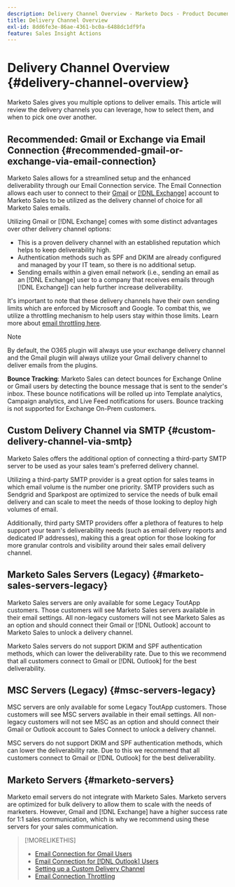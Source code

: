 ```yaml
---
description: Delivery Channel Overview - Marketo Docs - Product Documentation
title: Delivery Channel Overview
exl-id: 8dd6fe3e-86ae-4361-bc0a-6488dc1df9fa
feature: Sales Insight Actions
---
```

# Delivery Channel Overview {#delivery-channel-overview}

Marketo Sales gives you multiple options to deliver emails. This article will review the delivery channels you can leverage, how to select them, and when to pick one over another.

## Recommended: Gmail or Exchange via Email Connection {#recommended-gmail-or-exchange-via-email-connection}

Marketo Sales allows for a streamlined setup and the enhanced deliverability through our Email Connection service. The Email Connection allows each user to connect to their [Gmail](/help/marketo/product-docs/marketo-sales-connect/email-plugins/gmail/email-connection-for-gmail-users.md) or [[!DNL Exchange]](/help/marketo/product-docs/marketo-sales-connect/email-plugins/msc-for-outlook/email-connection-for-outlook-users.md) account to Marketo Sales to be utilized as the delivery channel of choice for all Marketo Sales emails.

Utilizing Gmail or [!DNL Exchange] comes with some distinct advantages over other delivery channel options:

* This is a proven delivery channel with an established reputation which helps to keep deliverability high.
* Authentication methods such as SPF and DKIM are already configured and managed by your IT team, so there is no additional setup.
* Sending emails within a given email network (i.e., sending an email as an [!DNL Exchange] user to a company that receives emails through [!DNL Exchange]) can help further increase deliverability.

It's important to note that these delivery channels have their own sending limits which are enforced by Microsoft and Google. To combat this, we utilize a throttling mechanism to help users stay within those limits. Learn more about [email throttling here](/help/marketo/product-docs/marketo-sales-connect/email/email-delivery/email-connection-throttling.md).

>[!NOTE]
>
>By default, the O365 plugin will always use your exchange delivery channel and the Gmail plugin will always utilize your Gmail delivery channel to deliver emails from the plugins.

**Bounce Tracking**: Marketo Sales can detect bounces for Exchange Online or Gmail users by detecting the bounce message that is sent to the sender's inbox. These bounce notifications will be rolled up into Template analytics, Campaign analytics, and Live Feed notifications for users. Bounce tracking is not supported for Exchange On-Prem customers.

## Custom Delivery Channel via SMTP {#custom-delivery-channel-via-smtp}

Marketo Sales offers the additional option of connecting a third-party SMTP server to be used as your sales team's preferred delivery channel.

Utilizing a third-party SMTP provider is a great option for sales teams in which email volume is the number one priority. SMTP providers such as Sendgrid and Sparkpost are optimized to service the needs of bulk email delivery and can scale to meet the needs of those looking to deploy high volumes of email.

Additionally, third party SMTP providers offer a plethora of features to help support your team's deliverability needs (such as email delivery reports and dedicated IP addresses), making this a great option for those looking for more granular controls and visibility around their sales email delivery channel.

## Marketo Sales Servers (Legacy) {#marketo-sales-servers-legacy}

Marketo Sales servers are only available for some Legacy ToutApp customers. Those customers will see Marketo Sales servers available in their email settings. All non-legacy customers will not see Marketo Sales as an option and should connect their Gmail or [!DNL Outlook] account to Marketo Sales to unlock a delivery channel.

Marketo Sales servers do not support DKIM and SPF authentication methods, which can lower the deliverability rate. Due to this we recommend that all customers connect to Gmail or [!DNL Outlook] for the best deliverability.

## MSC Servers (Legacy) {#msc-servers-legacy}

MSC servers are only available for some Legacy ToutApp customers. Those customers will see MSC servers available in their email settings. All non-legacy customers will not see MSC as an option and should connect their Gmail or Outlook account to Sales Connect to unlock a delivery channel.

MSC servers do not support DKIM and SPF authentication methods, which can lower the deliverability rate. Due to this we recommend that all customers connect to Gmail or [!DNL Outlook] for the best deliverability.

## Marketo Servers {#marketo-servers}

Marketo email servers do not integrate with Marketo Sales. Marketo servers are optimized for bulk delivery to allow them to scale with the needs of marketers. However, Gmail and [!DNL Exchange] have a higher success rate for 1:1 sales communication, which is why we recommend using these servers for your sales communication.

>[!MORELIKETHIS]
>
>* [Email Connection for Gmail Users](/help/marketo/product-docs/marketo-sales-connect/email-plugins/gmail/email-connection-for-gmail-users.md)
>* [Email Connection for [!DNL Outlook] Users](/help/marketo/product-docs/marketo-sales-connect/email-plugins/msc-for-outlook/email-connection-for-outlook-users.md)
>* [Setting up a Custom Delivery Channel](/help/marketo/product-docs/marketo-sales-connect/email/email-delivery/setting-up-a-custom-delivery-channel.md)
>* [Email Connection Throttling](/help/marketo/product-docs/marketo-sales-connect/email/email-delivery/email-connection-throttling.md)
